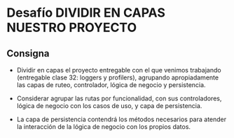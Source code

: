 # Desafío DIVIDIR EN CAPAS NUESTRO PROYECTO

## Consigna

* Dividir en capas el proyecto entregable con el que venimos trabajando (entregable clase 32: loggers y profilers), agrupando apropiadamente las capas de ruteo, controlador, lógica de negocio y persistencia.

* Considerar agrupar las rutas por funcionalidad, con sus controladores, lógica de negocio con los casos de uso, y capa de persistencia.

* La capa de persistencia contendrá los métodos necesarios para atender la interacción de la lógica de negocio con los propios datos.

